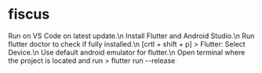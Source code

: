 # fiscus

Run on VS Code on latest update.\n
Install Flutter and Android Studio.\n
    Run flutter doctor to check if fully installed.\n
[crtl + shift + p] > Flutter: Select Device.\n
    Use default android emulator for flutter.\n
Open terminal where the project is located and run 
    > flutter run --release

